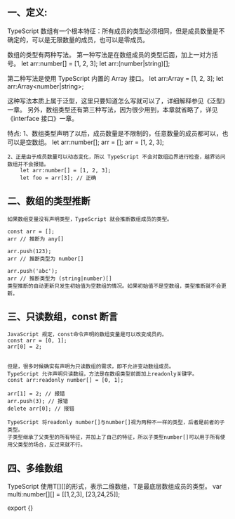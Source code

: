 
## 一、定义:

TypeScript 数组有一个根本特征：所有成员的类型必须相同，但是成员数量是不确定的，可以是无限数量的成员，也可以是零成员。

数组的类型有两种写法。
第一种写法是在数组成员的类型后面，加上一对方括号。
let arr:number[] = [1, 2, 3];
let arr:(number|string)[];

第二种写法是使用 TypeScript 内置的 Array 接口。
let arr:Array<number> = [1, 2, 3];
let arr:Array<number|string>;

这种写法本质上属于泛型，这里只要知道怎么写就可以了，详细解释参见《泛型》一章。
另外，数组类型还有第三种写法，因为很少用到，本章就省略了，详见《interface 接口》一章。

特点:
    1、数组类型声明了以后，成员数量是不限制的，任意数量的成员都可以，也可以是空数组。
        let arr:number[];
        arr = [];
        arr = [1, 2, 3];

    2、正是由于成员数量可以动态变化，所以 TypeScript 不会对数组边界进行检查，越界访问数组并不会报错。
        let arr:number[] = [1, 2, 3];
        let foo = arr[3]; // 正确


## 二、数组的类型推断
    如果数组变量没有声明类型，TypeScript 就会推断数组成员的类型。

    const arr = [];
    arr // 推断为 any[]

    arr.push(123);
    arr // 推断类型为 number[]

    arr.push('abc');
    arr // 推断类型为 (string|number)[]
    类型推断的自动更新只发生初始值为空数组的情况。如果初始值不是空数组，类型推断就不会更新。


## 三、只读数组，const 断言
    JavaScript 规定，const命令声明的数组变量是可以改变成员的。
    const arr = [0, 1];
    arr[0] = 2;


    但是，很多时候确实有声明为只读数组的需求，即不允许变动数组成员。
    TypeScript 允许声明只读数组，方法是在数组类型前面加上readonly关键字。
    const arr:readonly number[] = [0, 1];

    arr[1] = 2; // 报错
    arr.push(3); // 报错
    delete arr[0]; // 报错

    TypeScript 将readonly number[]与number[]视为两种不一样的类型，后者是前者的子类型。
    子类型继承了父类型的所有特征，并加上了自己的特征，所以子类型number[]可以用于所有使用父类型的场合，反过来就不行。

## 四、多维数组
TypeScript 使用T[][]的形式，表示二维数组，T是最底层数组成员的类型。
var multi:number[][] = [[1,2,3], [23,24,25]];




export {}